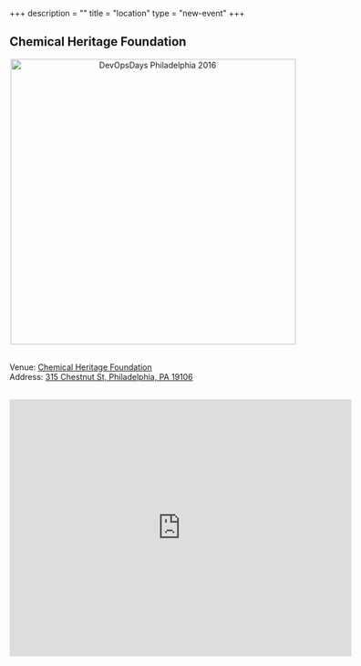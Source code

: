 +++
description = ""
title = "location"
type = "new-event"
+++
## Chemical Heritage Foundation

<div style="text-align:center;"> <a href="http://www.chemheritage.org/"
target="_blank"> <img width="500px" alt="DevOpsDays Philadelphia 2016"
src="/events/2016-philadelphia/location/chf.jpg"/> </a> </div>
<br/>

Venue: <a href="http://www.chemheritage.org">Chemical Heritage Foundation</a><br />
Address: <a href="https://goo.gl/maps/1WSZeSfhR3H2">315 Chestnut St, Philadelphia, PA 19106</a><br />


<br/>
<div style="text-align:center;">
<iframe src="https://www.google.com/maps/embed?pb=!1m14!1m8!1m3!1d12234.634682769669!2d-75.146443!3d39.949024!3m2!1i1024!2i768!4f13.1!3m3!1m2!1s0x0%3A0x9fdd2fbe5d2744d3!2sChemical+Heritage+Foundation!5e0!3m2!1sen!2sus!4v1462626747895" width="600" height="450" frameborder="0" style="border:0" allowfullscreen></iframe>
</div>